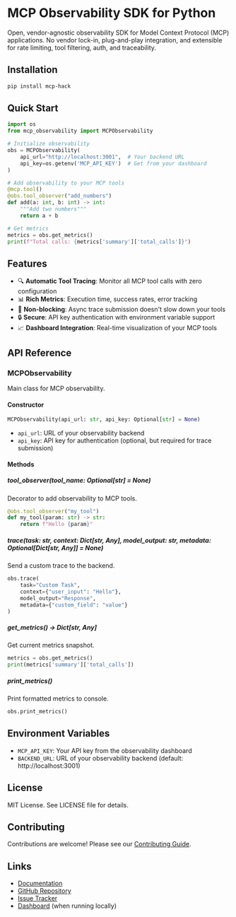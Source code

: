 # MCP Observability SDK for Python

Open, vendor-agnostic observability SDK for Model Context Protocol (MCP) applications. No vendor lock-in, plug-and-play integration, and extensible for rate limiting, tool filtering, auth, and traceability.

## Installation

```bash
pip install mcp-hack
```

## Quick Start

```python
import os
from mcp_observability import MCPObservability

# Initialize observability
obs = MCPObservability(
    api_url="http://localhost:3001",  # Your backend URL
    api_key=os.getenv('MCP_API_KEY')  # Get from your dashboard
)

# Add observability to your MCP tools
@mcp.tool()
@obs.tool_observer("add_numbers")
def add(a: int, b: int) -> int:
    """Add two numbers"""
    return a + b

# Get metrics
metrics = obs.get_metrics()
print(f"Total calls: {metrics['summary']['total_calls']}")
```

## Features

- 🔍 **Automatic Tool Tracing**: Monitor all MCP tool calls with zero configuration
- 📊 **Rich Metrics**: Execution time, success rates, error tracking
- 🚀 **Non-blocking**: Async trace submission doesn't slow down your tools
- 🔒 **Secure**: API key authentication with environment variable support
- 📈 **Dashboard Integration**: Real-time visualization of your MCP tools

## API Reference

### MCPObservability

Main class for MCP observability.

#### Constructor

```python
MCPObservability(api_url: str, api_key: Optional[str] = None)
```

- `api_url`: URL of your observability backend
- `api_key`: API key for authentication (optional, but required for trace submission)

#### Methods

##### tool_observer(tool_name: Optional[str] = None)

Decorator to add observability to MCP tools.

```python
@obs.tool_observer("my_tool")
def my_tool(param: str) -> str:
    return f"Hello {param}"
```

##### trace(task: str, context: Dict[str, Any], model_output: str, metadata: Optional[Dict[str, Any]] = None)

Send a custom trace to the backend.

```python
obs.trace(
    task="Custom Task",
    context={"user_input": "Hello"},
    model_output="Response",
    metadata={"custom_field": "value"}
)
```

##### get_metrics() -> Dict[str, Any]

Get current metrics snapshot.

```python
metrics = obs.get_metrics()
print(metrics['summary']['total_calls'])
```

##### print_metrics()

Print formatted metrics to console.

```python
obs.print_metrics()
```

## Environment Variables

- `MCP_API_KEY`: Your API key from the observability dashboard
- `BACKEND_URL`: URL of your observability backend (default: http://localhost:3001)

## License

MIT License. See LICENSE file for details.

## Contributing

Contributions are welcome! Please see our [Contributing Guide](https://github.com/anish808/mcp-hack/blob/main/CONTRIBUTING.md).

## Links

- [Documentation](https://github.com/anish808/mcp-hack#readme)
- [GitHub Repository](https://github.com/anish808/mcp-hack)
- [Issue Tracker](https://github.com/anish808/mcp-hack/issues)
- [Dashboard](http://localhost:5173) (when running locally) 